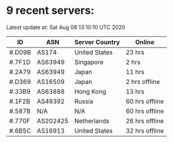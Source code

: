 # 9 recent servers:

Latest update at: Sat Aug 08 13:10:10 UTC 2020

| ID | ASN | Server Country | Online |
| -- | --- | -------------- | ------ |
| #.D09B | AS174 | United States | 23 hrs |
| #.7F1D | AS63949 | Singapore | 2 hrs |
| #.2A79 | AS63949 | Japan | 11 hrs |
| #.D369 | AS16509 | Japan | 2 hrs offline |
| #.33B9 | AS63888 | Hong Kong | 13 hrs |
| #.1F2B | AS49392 | Russia | 60 hrs offline |
| #.587B | N/A | N/A | 60 hrs offline |
| #.770F | AS202425 | Netherlands | 26 hrs offline |
| #.6B5C | AS16913 | United States | 32 hrs offline |

